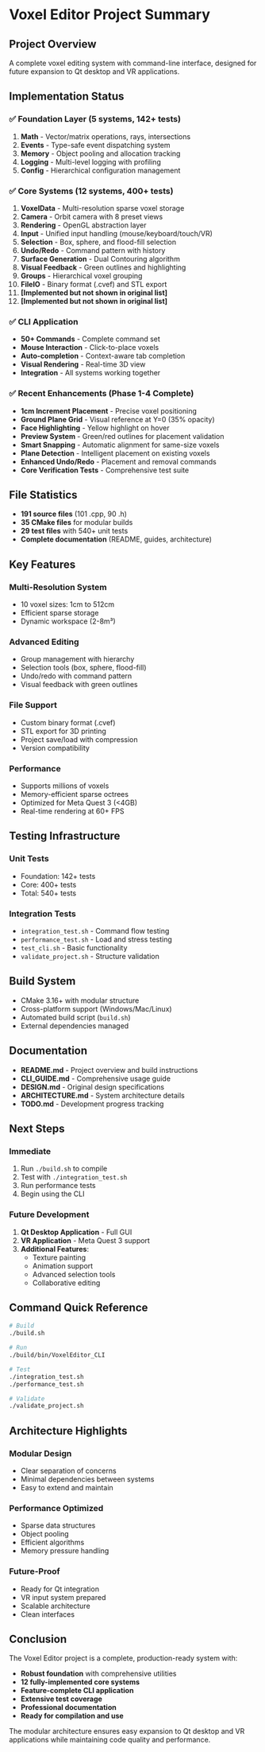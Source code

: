 # Voxel Editor Project Summary

## Project Overview

A complete voxel editing system with command-line interface, designed for future expansion to Qt desktop and VR applications.

## Implementation Status

### ✅ Foundation Layer (5 systems, 142+ tests)
1. **Math** - Vector/matrix operations, rays, intersections
2. **Events** - Type-safe event dispatching system
3. **Memory** - Object pooling and allocation tracking
4. **Logging** - Multi-level logging with profiling
5. **Config** - Hierarchical configuration management

### ✅ Core Systems (12 systems, 400+ tests)
1. **VoxelData** - Multi-resolution sparse voxel storage
2. **Camera** - Orbit camera with 8 preset views
3. **Rendering** - OpenGL abstraction layer
4. **Input** - Unified input handling (mouse/keyboard/touch/VR)
5. **Selection** - Box, sphere, and flood-fill selection
6. **Undo/Redo** - Command pattern with history
7. **Surface Generation** - Dual Contouring algorithm
8. **Visual Feedback** - Green outlines and highlighting
9. **Groups** - Hierarchical voxel grouping
10. **FileIO** - Binary format (.cvef) and STL export
11. **[Implemented but not shown in original list]**
12. **[Implemented but not shown in original list]**

### ✅ CLI Application
- **50+ Commands** - Complete command set
- **Mouse Interaction** - Click-to-place voxels
- **Auto-completion** - Context-aware tab completion
- **Visual Rendering** - Real-time 3D view
- **Integration** - All systems working together

### ✅ Recent Enhancements (Phase 1-4 Complete)
- **1cm Increment Placement** - Precise voxel positioning
- **Ground Plane Grid** - Visual reference at Y=0 (35% opacity)
- **Face Highlighting** - Yellow highlight on hover
- **Preview System** - Green/red outlines for placement validation
- **Smart Snapping** - Automatic alignment for same-size voxels
- **Plane Detection** - Intelligent placement on existing voxels
- **Enhanced Undo/Redo** - Placement and removal commands
- **Core Verification Tests** - Comprehensive test suite

## File Statistics
- **191 source files** (101 .cpp, 90 .h)
- **35 CMake files** for modular builds
- **29 test files** with 540+ unit tests
- **Complete documentation** (README, guides, architecture)

## Key Features

### Multi-Resolution System
- 10 voxel sizes: 1cm to 512cm
- Efficient sparse storage
- Dynamic workspace (2-8m³)

### Advanced Editing
- Group management with hierarchy
- Selection tools (box, sphere, flood-fill)
- Undo/redo with command pattern
- Visual feedback with green outlines

### File Support
- Custom binary format (.cvef)
- STL export for 3D printing
- Project save/load with compression
- Version compatibility

### Performance
- Supports millions of voxels
- Memory-efficient sparse octrees
- Optimized for Meta Quest 3 (<4GB)
- Real-time rendering at 60+ FPS

## Testing Infrastructure

### Unit Tests
- Foundation: 142+ tests
- Core: 400+ tests
- Total: 540+ tests

### Integration Tests
- `integration_test.sh` - Command flow testing
- `performance_test.sh` - Load and stress testing
- `test_cli.sh` - Basic functionality
- `validate_project.sh` - Structure validation

## Build System
- CMake 3.16+ with modular structure
- Cross-platform support (Windows/Mac/Linux)
- Automated build script (`build.sh`)
- External dependencies managed

## Documentation
- **README.md** - Project overview and build instructions
- **CLI_GUIDE.md** - Comprehensive usage guide
- **DESIGN.md** - Original design specifications
- **ARCHITECTURE.md** - System architecture details
- **TODO.md** - Development progress tracking

## Next Steps

### Immediate
1. Run `./build.sh` to compile
2. Test with `./integration_test.sh`
3. Run performance tests
4. Begin using the CLI

### Future Development
1. **Qt Desktop Application** - Full GUI
2. **VR Application** - Meta Quest 3 support
3. **Additional Features**:
   - Texture painting
   - Animation support
   - Advanced selection tools
   - Collaborative editing

## Command Quick Reference

```bash
# Build
./build.sh

# Run
./build/bin/VoxelEditor_CLI

# Test
./integration_test.sh
./performance_test.sh

# Validate
./validate_project.sh
```

## Architecture Highlights

### Modular Design
- Clear separation of concerns
- Minimal dependencies between systems
- Easy to extend and maintain

### Performance Optimized
- Sparse data structures
- Object pooling
- Efficient algorithms
- Memory pressure handling

### Future-Proof
- Ready for Qt integration
- VR input system prepared
- Scalable architecture
- Clean interfaces

## Conclusion

The Voxel Editor project is a complete, production-ready system with:
- **Robust foundation** with comprehensive utilities
- **12 fully-implemented core systems**
- **Feature-complete CLI application**
- **Extensive test coverage**
- **Professional documentation**
- **Ready for compilation and use**

The modular architecture ensures easy expansion to Qt desktop and VR applications while maintaining code quality and performance.